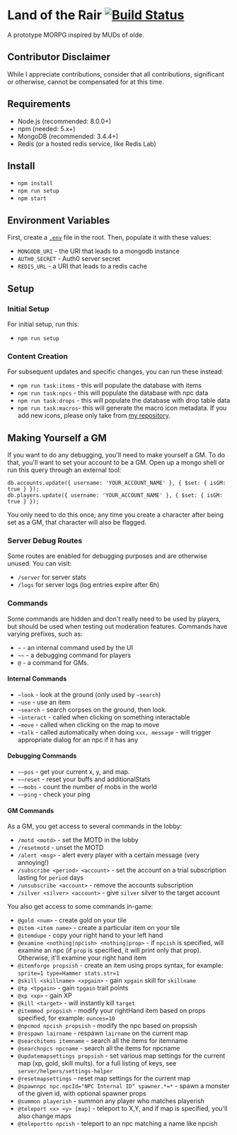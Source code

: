 # Land of the Rair [![Build Status](https://travis-ci.org/LandOfTheRair/landoftherair.svg?branch=master)](https://travis-ci.org/LandOfTheRair/landoftherair)

A prototype MORPG inspired by MUDs of olde.

## Contributor Disclaimer
While I appreciate contributions, consider that all contributions, significant or otherwise, cannot be compensated for at this time. 

## Requirements

* Node.js (recommended: 8.0.0+)
* npm (needed: 5.x+)
* MongoDB (recommended: 3.4.4+)
* Redis (or a hosted redis service, like Redis Lab)

## Install

* `npm install`
* `npm run setup`
* `npm start`

## Environment Variables

First, create a [`.env`](https://www.npmjs.com/package/dotenv) file in the root. Then, populate it with these values:

* `MONGODB_URI` - the URI that leads to a mongodb instance
* `AUTH0_SECRET` - Auth0 server secret
* `REDIS_URL` - a URI that leads to a redis cache

## Setup

### Initial Setup

For initial setup, run this:

* `npm run setup`

### Content Creation

For subsequent updates and specific changes, you can run these instead:

* `npm run task:items` - this will populate the database with items
* `npm run task:npcs`  - this will populate the database with npc data
* `npm run task:drops` - this will populate the database with drop table data
* `npm run task:macros`- this will generate the macro icon metadata. If you add new icons, please only take from [my repository](http://seiyria.com/gameicons-font/).

## Making Yourself a GM

If you want to do any debugging, you'll need to make yourself a GM. To do that, you'll want to set your account to be a GM. Open up a mongo shell or run this query through an external tool:

```
db.accounts.update({ username: 'YOUR_ACCOUNT_NAME' }, { $set: { isGM: true } });
db.players.update({ username: 'YOUR_ACCOUNT_NAME' }, { $set: { isGM: true } });
```

You only need to do this once; any time you create a character after being set as a GM, that character will also be flagged.

### Server Debug Routes

Some routes are enabled for debugging purposes and are otherwise unused. You can visit:

* `/server` for server stats
* `/logs` for server logs (log entries expire after 6h)

### Commands

Some commands are hidden and don't really need to be used by players, but should be used when testing out moderation features. Commands have varying prefixes, such as:

* `~` - an internal command used by the UI
* `~~` - a debugging command for players
* `@` - a command for GMs.

#### Internal Commands

* `~look` - look at the ground (only used by `~search`)
* `~use` - use an item
* `~search` - search corpses on the ground, then look.
* `~interact` - called when clicking on something interactable
* `~move` - called when clicking on the map to move
* `~talk` - called automatically when doing `xxx, message` - will trigger appropriate dialog for an npc if it has any

#### Debugging Commands

* `~~pos` - get your current x, y, and map.
* `~~reset` - reset your buffs and additionalStats
* `~~mobs` - count the number of mobs in the world
* `~~ping` - check your ping

#### GM Commands

As a GM, you get access to several commands in the lobby:

* `/motd <motd>` - set the MOTD in the lobby
* `/resetmotd` - unset the MOTD
* `/alert <msg>` - alert every player with a certain message (very annoying!)
* `/subscribe <period> <account>` - set the account on a trial subscription lasting for `period` days
* `/unsubscribe <account>` - remove the accounts subscription
* `/silver <silver> <account>` - give `silver` silver to the target account

You also get access to some commands in-game:

* `@gold <num>` - create <num> gold on your tile
* `@item <item name>` - create a particular item on your tile
* `@itemdupe` - copy your right hand to your left hand
* `@examine <nothing|npcish> <nothing|prop>` - if `npcish` is specified, will examine an npc (if `prop` is specified, it will print only that prop). Otherwise, it'll examine your right hand item
* `@itemforge propsish` - create an item using props syntax, for example: `sprite=1 type=Hammer stats.str=1`
* `@skill <skillname> <xpgain>` - gain `xpgain` skill for `skillname`
* `@tp <tpgain>` - gain `tpgain` trait points
* `@xp <xp>` - gain <xp> XP
* `@kill <target>` - will instantly kill `target`
* `@itemmod propsish` - modify your rightHand item based on props specified, for example: `ounces=10`
* `@npcmod npcish propsish` - modify the npc based on propsish
* `@respawn lairname` - respawn `lairname` on the current map
* `@searchitems itemname` - search all the items for itemname
* `@searchnpcs npcname` - search all the items for npcname
* `@updatemapsettings propsish` - set various map settings for the current map (xp, gold, skill mults). for a full listing of keys, see `server/helpers/settings-helper`
* `@resetmapsettings` - reset map settings for the current map
* `@spawnnpc npc.npcId="NPC Internal ID" spawner.*=*` - spawn a monster of the given id, with optional spawner props
* `@summon playerish` - summon any player who matches playerish
* `@teleport <x> <y> [map]` - teleport to X,Y, and if map is specified, you'll also change maps
* `@teleportto npcish` - teleport to an npc matching a name like npcish

